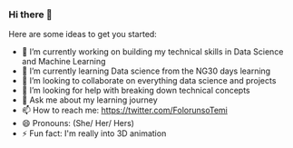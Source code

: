 ### Hi there 👋

Here are some ideas to get you started:

- 🔭 I’m currently working on building my technical skills in Data Science and Machine Learning
- 🌱 I’m currently learning Data science from the NG30 days learning
- 👯 I’m looking to collaborate on everything data science and projects
- 🤔 I’m looking for help with breaking down technical concepts
- 💬 Ask me about my learning journey
- 📫 How to reach me: https://twitter.com/FolorunsoTemi
- 😄 Pronouns: (She/ Her/ Hers)
- ⚡ Fun fact: I'm really into 3D animation
